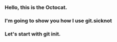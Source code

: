 ### Hello, this is the Octocat.
### I'm going to show you how I use git.sicknot
### Let's start with git init.